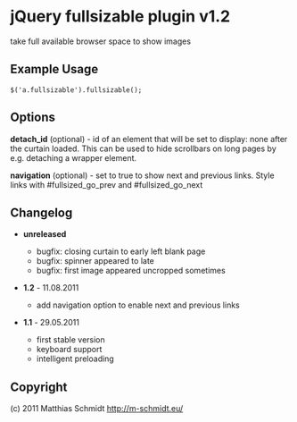 # jQuery fullsizable plugin v1.2
take full available browser space to show images

## Example Usage
    $('a.fullsizable').fullsizable();

## Options
**detach_id** (optional) - id of an element that will be set to display: none after the curtain loaded.
This can be used to hide scrollbars on long pages by e.g. detaching a wrapper element.

**navigation** (optional) - set to true to show next and previous links.
Style links with #fullsized\_go\_prev and #fullsized\_go\_next

## Changelog
* **unreleased**
  * bugfix: closing curtain to early left blank page
  * bugfix: spinner appeared to late
  * bugfix: first image appeared uncropped sometimes

* **1.2** - 11.08.2011
  * add navigation option to enable next and previous links

* **1.1** - 29.05.2011
  * first stable version
  * keyboard support
  * intelligent preloading

## Copyright
(c) 2011 Matthias Schmidt <http://m-schmidt.eu/>
